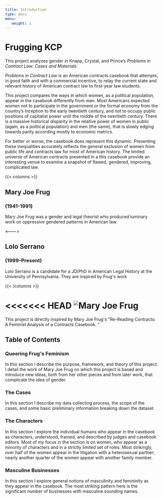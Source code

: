 ```yaml
---
title: Introduction
type: docs
menu:
   weight: 1
---
```


# Frugging KCP

This project analyzes gender in Knapp, Crystal, and Prince’s *Problems in Contract Law: Cases and Materials.* 

*Problems in Contract Law* is an American contracts casebook that attempts, in good faith and with a commercial incentive, to relay the current state and relevant history of American contract law to first-year law students. 

This project compares the ways in which women, as a political population, appear in the casebook differently from men. Most Americans expected women not to participate in the government or the formal economy from the country’s inception to the early twentieth century, and not to occupy public positions of capitalist power until the middle of the twentieth century. There is a massive historical disparity in the relative power of women in public (again, as a political population) and men (the same), that is slowly edging towards parity according mostly to economic metrics. 

For better or worse, the casebook does represent this dynamic. Presenting these inequalities accurately reflects the general exclusion of women from public life and contracts law for most of American history. The limited universe of American contracts presented in a this casebook provide an interesting venue to examine a snapshot of flawed, gendered, improving, complicated law.  

{{< columns >}}
## Mary Joe Frug 
### (1941-1991)

Mary Joe Frug was a gender and legal theorist who produced luminary work on oppressive gendered patterns in American law.

<--->

## Lolo Serrano
### (1999-Present)

Lolo Serrano is a candidate for a JD/PhD in American Legal History at the University of Pennsylvania. They are inspired by Frug's work 

{{< /columns >}}

<<<<<<< HEAD
![Mary Joe Frug](/img/frug1.jpg)
=======
This project is directly inspired by Mary Joe Frug's "Re-Reading Contracts: A Feminist Analysis of a Contracts Casebook. "

## Table of Contents

### Queering Frug's Feminism

In this section I describe the purpose, framework, and theory of this project. I detail the work of Mary Joe Frug on which this project is based and introduce new ideas, both from her other pieces and from later work, that complicate the idea of gender. 

### The Cases

In this section I describe my data collecting process, the scope of the cases, and some basic preliminary information breaking down the dataset. 

### The Characters

In this section I explore the individual humans who appear in the casebook as characters, understood, framed, and described by judges and casebook editors. Most of my focus in the section is on women, who appear as a minority of characters and in a strictly limited set of roles. Most strikingly, over half of the women appear in the litigation with a heterosexual partner; nearly another quarter of the women appear with another family member. 

### Masculine Businesses

In this section I explore general notions of masculinity and femininity as they appear in the casebook. The most striking pattern here is the significant number of businesses with masculine sounding names.